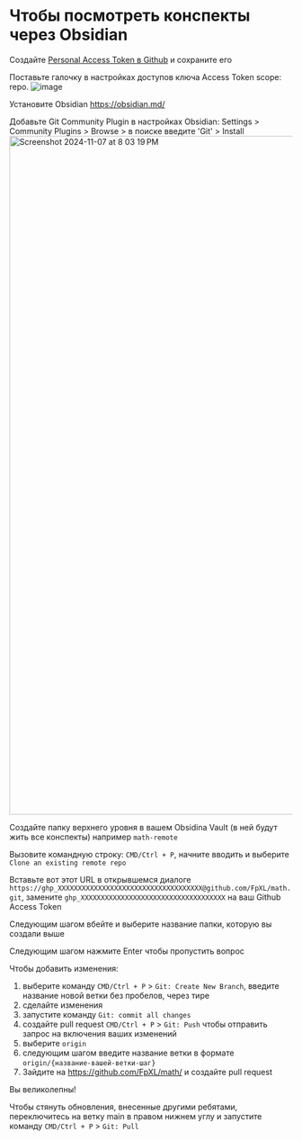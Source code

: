 # Чтобы посмотреть конспекты через Obsidian

Создайте [Personal Access Token в Github](https://docs.github.com/en/authentication/keeping-your-account-and-data-secure/managing-your-personal-access-tokens#creating-a-personal-access-token-classic) и сохраните его  

Поставьте галочку в настройках доступов ключа Access Token scope: repo. 
![image](https://github.com/user-attachments/assets/2d44d03a-b3b5-4992-87e7-883c7c186b2f)

Установите Obsidian https://obsidian.md/

Добавьте Git Community Plugin в настройках Obsidian: Settings > Community Plugins > Browse > в поиске введите 'Git' > Install
<img width="1207" alt="Screenshot 2024-11-07 at 8 03 19 PM" src="https://github.com/user-attachments/assets/9a094bd6-8161-4805-9a37-d496f6453e62">

Создайте папку верхнего уровня в вашем Obsidina Vault (в ней будут жить все конспекты) например `math-remote`

Вызовите командную строку: `CMD/Ctrl + P`, начните вводить и выберите `Clone an existing remote repo`

Вставьте вот этот URL в открывшемся диалоге 
`https://ghp_XXXXXXXXXXXXXXXXXXXXXXXXXXXXXXXXXXXX@github.com/FpXL/math.git`, замените `ghp_XXXXXXXXXXXXXXXXXXXXXXXXXXXXXXXXXXXX` на ваш Github Access Token 

Следующим шагом вбейте и выберите название папки, которую вы создали выше

Следующим шагом нажмите Enter чтобы пропустить вопрос

Чтобы добавить изменения:
1. выберите команду `CMD/Ctrl + P` > `Git: Create New Branch`, введите название новой ветки без пробелов, через тире
2. сделайте изменения
3. запустите команду  `Git: commit all changes`
4. создайте pull request `CMD/Ctrl + P` > `Git: Push` чтобы отправить запрос на включения ваших изменений
5. выберите `origin`
6. следующим шагом введите название ветки в формате `origin/{название-вашей-ветки-шаг}`
7. Зайдите на https://github.com/FpXL/math/ и создайте pull request

Вы великолепны! 

Чтобы стянуть обновления, внесенные другими ребятами, переключитесь на ветку main в правом нижнем углу и запустите команду `CMD/Ctrl + P` > `Git: Pull`


